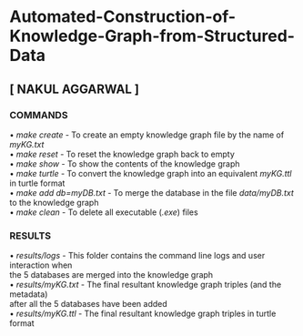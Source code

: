 # Automated-Construction-of-Knowledge-Graph-from-Structured-Data
## [ NAKUL AGGARWAL ]

### COMMANDS
• *make create* -   To create an empty knowledge graph file by the name of *myKG.txt* <br>
• *make reset* -    To reset the knowledge graph back to empty <br>
• *make show* -     To show the contents of the knowledge graph <br>
• *make turtle* -   To convert the knowledge graph into an equivalent *myKG.ttl* in turtle format <br>
• *make add db=myDB.txt* -    To merge the database in the file *data/myDB.txt* to the knowledge graph <br>
• *make clean* -    To delete all executable (*.exe*) files <br>

### RESULTS
• *results/logs* -  This folder contains the command line logs and user interaction when <br>
                    the 5 databases are merged into the knowledge graph <br>
• *results/myKG.txt* -  The final resultant knowledge graph triples (and the metadata) <br>
                        after all the 5 databases have been added <br>
• *results/myKG.ttl* -  The final resultant knowledge graph triples in turtle format
